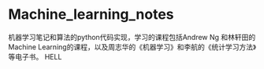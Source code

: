 # Machine_learning_notes
机器学习笔记和算法的python代码实现，学习的课程包括Andrew Ng 和林轩田的Machine Learning的课程，以及周志华的《机器学习》和李航的《统计学习方法》等电子书。
HELL
